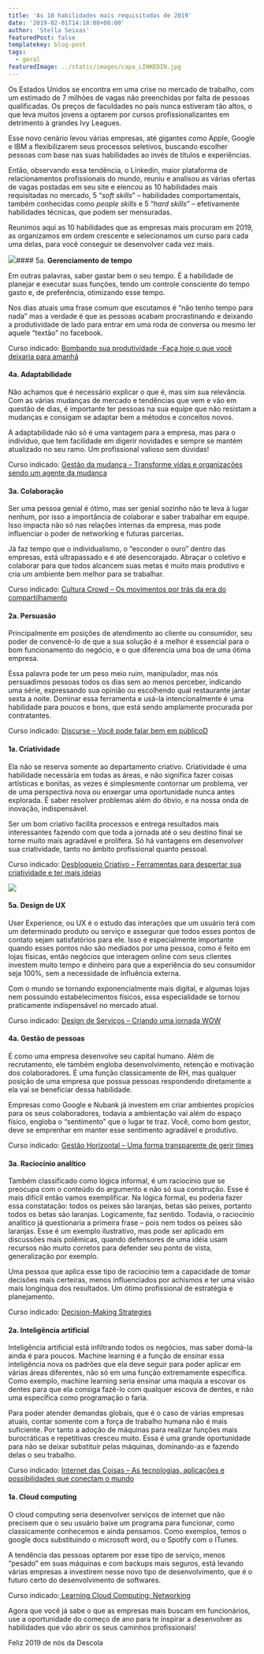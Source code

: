 ```yaml
---
title: 'As 10 habilidades mais requisitadas de 2019'
date: '2019-02-01T14:18:00+00:00'
author: 'Stella Seixas'
featuredPost: false
templatekey: blog-post
tags:
  - geral
featuredImage: ../static/images/capa_LINKEDIN.jpg
---
```


Os Estados Unidos se encontra em uma crise no mercado de trabalho, com um estimado de 7 milhões de vagas não preenchidas por falta de pessoas qualificadas. Os preços de faculdades no país nunca estiveram tão altos, o que leva muitos jovens a optarem por cursos profissionalizantes em detrimento à grandes Ivy Leagues.

Esse novo cenário levou várias empresas, até gigantes como Apple, Google e IBM a flexibilizarem seus processos seletivos, buscando escolher pessoas com base nas suas habilidades ao invés de títulos e experiências.

Então, observando essa tendência, o Linkedin, maior plataforma de relacionamentos profissionais do mundo, reuniu e analisou as várias ofertas de vagas postadas em seu site e elencou as 10 habilidades mais requisitadas no mercado, 5 “_soft skills_” – habilidades comportamentais, também conhecidas como _people skills_ e 5 “_hard skills_” – efetivamente habilidades técnicas, que podem ser mensuradas.

Reunimos aqui as 10 habilidades que as empresas mais procuram em 2019, as organizamos em ordem crescente e selecionamos um curso para cada uma delas, para você conseguir se desenvolver cada vez mais.

![](https://descola.org/drops/wp-content/uploads/2019/01/soft-1024x324.png)#### 5a. **Gerenciamento de tempo**

Em outras palavras, saber gastar bem o seu tempo. É a habilidade de planejar e executar suas funções, tendo um controle consciente do tempo gasto e, de preferência, otimizando esse tempo.

Nos dias atuais uma frase comum que escutamos é “não tenho tempo para nada” mas a verdade é que as pessoas acabam procrastinando e deixando a produtividade de lado para entrar em uma roda de conversa ou mesmo ler aquele “textão” no facebook.

Curso indicado: [Bombando sua produtividade -Faça hoje o que você deixaria para amanhã](https://descola.org/curso/bombando-sua-produtividade?utm_source=drops&utm_medium=post&utm_campaign=linkedin)

#### 4a. **Adaptabilidade**

Não achamos que é necessário explicar o que é, mas sim sua relevância. Com as várias mudanças de mercado e tendências que vem e vão em questão de dias, é importante ter pessoas na sua equipe que não resistam a mudanças e consigam se adaptar bem a métodos e conceitos novos.

A adaptabilidade não só é uma vantagem para a empresa, mas para o indivíduo, que tem facilidade em digerir novidades e sempre se mantém atualizado no seu ramo. Um profissional valioso sem dúvidas!

Curso indicado: [Gestão da mudança – Transforme vidas e organizações sendo um agente da mudança](https://descola.org/curso/gestao-da-mudanca?utm_source=drops&utm_medium=post&utm_campaign=linkedin)

#### 3a. **Colaboração**

Ser uma pessoa genial é ótimo, mas ser genial sozinho não te leva à lugar nenhum, por isso a importância de colaborar e saber trabalhar em equipe. Isso impacta não só nas relações internas da empresa, mas pode influenciar o poder de networking e futuras parcerias.

Já faz tempo que o individualismo, o “esconder o ouro” dentro das empresas, está ultrapassado e é até desencorajado. Abraçar o coletivo e colaborar para que todos alcancem suas metas é muito mais produtivo e cria um ambiente bem melhor para se trabalhar.

Curso indicado: [Cultura Crowd – Os movimentos por trás da era do compartilhamento](https://descola.org/curso/cultura-crowd?utm_source=drops&utm_medium=post&utm_campaign=linkedin)

#### 2a. **Persuasão**

Principalmente em posições de atendimento ao cliente ou consumidor, seu poder de convencê-lo de que a sua solução é a melhor é essencial para o bom funcionamento do negócio, e o que diferencia uma boa de uma ótima empresa.

Essa palavra pode ter um peso meio ruim, manipulador, mas nós persuadimos pessoas todos os dias sem ao menos perceber, indicando uma série, expressando sua opinião ou escolhendo qual restaurante jantar sexta a noite. Dominar essa ferramenta e usá-la intencionalmente é uma habilidade para poucos e bons, que está sendo amplamente procurada por contratantes.

Curso indicado: [Discurse – Você pode falar bem em público](https://descola.org/curso/discurse?utm_source=drops&utm_medium=post&utm_campaign=linkedin)[D](https://descola.org/curso/discurse)

#### 1a. **Criatividade**

Ela não se reserva somente ao departamento criativo. Criatividade é uma habilidade necessária em todas as áreas, e não significa fazer coisas artísticas e bonitas, as vezes é simplesmente contornar um problema, ver de uma perspectiva nova ou enxergar uma oportunidade nunca antes explorada. É saber resolver problemas além do óbvio, e na nossa onda de inovação, indispensável.

Ser um bom criativo facilita processos e entrega resultados mais interessantes fazendo com que toda a jornada até o seu destino final se torne muito mais agradável e prolífera. Só há vantagens em desenvolver sua criatividade, tanto no âmbito profissional quanto pessoal.

Curso indicado: [Desbloqueio Criativo – Ferramentas para despertar sua criatividade e ter mais ideias](https://descola.org/curso/desbloqueio-criativo?utm_source=drops&utm_medium=post&utm_campaign=linkedin)

![](https://descola.org/drops/wp-content/uploads/2019/01/hard-1024x324.png)

#### 5a. **Design de UX**

User Experience, ou UX é o estudo das interações que um usuário terá com um determinado produto ou serviço e assegurar que todos esses pontos de contato sejam satisfatórios para ele. Isso é especialmente importante quando esses pontos não são mediados por uma pessoa, como é feito em lojas físicas, então negócios que interagem online com seus clientes investem muito tempo e dinheiro para que a experiência do seu consumidor seja 100%, sem a necessidade de influência externa.

Com o mundo se tornando exponencialmente mais digital, e algumas lojas nem possuindo estabelecimentos físicos, essa especialidade se tornou praticamente indispensável no mercado atual.

Curso indicado: [Design de Serviços – Criando uma jornada WOW](https://descola.org/curso/design-de-servicos?utm_source=drops&utm_medium=post&utm_campaign=linkedin)

#### 4a. **Gestão de pessoas**

É como uma empresa desenvolve seu capital humano. Além de recrutamento, ele também engloba desenvolvimento, retenção e motivação dos colaboradores. É uma função classicamente de RH, mas qualquer posição de uma empresa que possua pessoas respondendo diretamente a ela vai se beneficiar dessa habilidade.

Empresas como Google e Nubank já investem em criar ambientes propícios para os seus colaboradores, todavia a ambientação vai além do espaço físico, engloba o “sentimento” que o lugar te traz. Você, como bom gestor, deve se emprenhar em manter esse sentimento agradável e produtivo.

Curso indicado: [Gestão Horizontal – Uma forma transparente de gerir times](https://descola.org/curso/gestao-horizontal?utm_source=drops&utm_medium=post&utm_campaign=linkedin)

#### 3a. **Raciocínio analítico**

Também classificado como lógica informal, é um raciocínio que se preocupa com o conteúdo do argumento e não só sua construção. Esse é mais difícil então vamos exemplificar. Na lógica formal, eu poderia fazer essa constatação: todos os peixes são laranjas, betas são peixes, portanto todos os betas são laranjas. Logicamente, faz sentido. Todavia, o raciocínio analítico já questionaria a primeira frase – pois nem todos os peixes são laranjas. Esse é um exemplo ilustrativo, mas pode ser aplicado em discussões mais polêmicas, quando defensores de uma idéia usam recursos não muito corretos para defender seu ponto de vista, generalização por exemplo.

Uma pessoa que aplica esse tipo de raciocínio tem a capacidade de tomar decisões mais certeiras, menos influenciados por achismos e ter uma visão mais longínqua dos resultados. Um ótimo profissional de estratégia e planejamento.

Curso indicado: [Decision-Making Strategies](https://www.linkedin.com/learning/decision-making-strategies/choosing-a-decision-making-style?trk=lilblog_01-01-19_skills-companies-need-most_tl&cid=70132000001AyziAAC)

#### 2a. **Inteligência artificial**

Inteligência artificial está infiltrando todos os negócios, mas saber domá-la ainda é para poucos. Machine learning é a função de ensinar essa inteligência nova os padrões que ela deve seguir para poder aplicar em várias áreas diferentes, não só em uma função extremamente específica. Como exemplo, machine learning seria ensinar uma maquia a escovar os dentes para que ela consiga fazê-lo com qualquer escova de dentes, e não uma específica como programação o faria.

Para poder atender demandas globais, que é o caso de várias empresas atuais, contar somente com a força de trabalho humana não é mais suficiente. Por tanto a adoção de máquinas para realizar funções mais burocráticas e repetitivas cresceu muito. Essa é uma grande oportunidade para não se deixar substituir pelas máquinas, dominando-as e fazendo delas o seu trabalho.

Curso indicado: [Internet das Coisas – As tecnologias, aplicações e possibilidades que conectam o mundo](https://descola.org/curso/internet-das-coisas?utm_source=drops&utm_medium=post&utm_campaign=linkedin)

#### 1a. **Cloud computing**

O cloud computing seria desenvolver serviços de internet que não precisem que o seu usuário baixe um programa para funcionar, como classicamente conhecemos e ainda pensamos. Como exemplos, temos o google docs substituindo o microsoft word, ou o Spotify com o ITunes.

A tendência das pessoas optarem por esse tipo de serviço, menos “pesado” em suas máquinas e com backups mais seguros, está levando várias empresas a investirem nesse novo tipo de desenvolvimento, que é o futuro certo do desenvolvimento de softwares.

Curso indicado:[ Learning Cloud Computing: Networking](https://www.linkedin.com/learning/learning-cloud-computing-networking-2?trk=lilblog_01-01-19_skills-companies-need-most_tl&cid=70132000001AyziAAC)

Agora que você já sabe o que as empresas mais buscam em funcionários, use a oportunidade do começo de ano para te inspirar a desenvolver as habilidades que vão abrir os seus caminhos profissionais!

Feliz 2019 de nós da Descola
